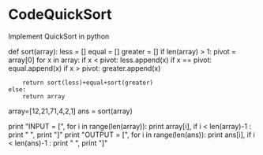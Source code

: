 
# CodeQuickSort
Implement QuickSort in python

def sort(array):
    less = []
    equal = []
    greater = []
    if len(array) > 1:
        pivot = array[0]
        for x in array:
            if x < pivot:
                less.append(x)
            if x == pivot:
                equal.append(x)
            if x > pivot:
                greater.append(x)
        
        return sort(less)+equal+sort(greater)  
    else:  
        return array

array=[12,21,71,4,2,1]
ans = sort(array)

print "INPUT  = [",
for i in range(len(array)):
    print array[i],
    if i < len(array)-1 :
        print " ",
print "]"
print "OUTPUT = [",
for i in range(len(ans)):
    print ans[i],
    if i < len(ans)-1 :
        print " ",
print "]"

